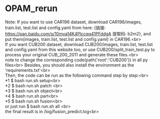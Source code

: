 # OPAM_rerun
Note: If you want to use CAR196 dataset, download CAR196/images, train.list, test.list and config.yaml from here: {链接: https://pan.baidu.com/s/10mva14K4Plccqq41PFddgA 提取码: b2m2}, and put them(images, train.list, test.list and config.yaml) in CAR196.\<br>  
If you want CUB200 dataset, download CUB200/images, train.list, test.list and config.yaml from this website too, or use CUB200/split_train_test.py to process your original CUB_200_2011 and generate these files.\<br>  
note to change the corresponding code(path{'root':'CUB200'}) in all py files\<br>
Besides, you should also install the environment as the 'requirements.txt'\<br>  
Then, the code can be run as the following command step by step:\<br>  
		 *1  $ bash run.sh setup\<br>  
		 *2  $ bash run.sh patch \<br>  
		 *3  $ bash run.sh object\<br>  
		 *4  $ bash run.sh part\<br>  
		 *5  $ bash run.sh fusion\<br>  
		 or just run $ bash run.sh all \<br>  
the final result is in /log/fusion_predict.log\<br>  

